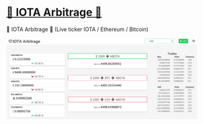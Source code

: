 # [🔷 IOTA Arbitrage 🔷](https://ayidouble.github.io/IOTA-Arbitrage)

🔷 IOTA Arbitrage 🔷 (Live ticker IOTA / Ethereum / Bitcoin)

![IOTA Arbitrage](Images/IOTA-Arbitrage.png)
